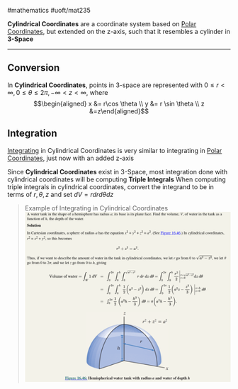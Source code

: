 #mathematics 
#uoft/mat235 

**Cylindrical Coordinates** are a coordinate system based on [Polar Coordinates](Polar%20Coordinates.md), but extended on the z-axis, such that it resembles a cylinder in **3-Space**

---
## Conversion
In **Cylindrical Coordinates**, points in 3-space are represented with $0 \leq r < \infty, 0 \leq \theta \leq 2\pi, -\infty < z < \infty$, where $$\begin{aligned} x &= r\cos \theta \\ y &= r \sin \theta \\ z &=z\end{aligned}$$

## Integration

[Integrating](Integral.md) in Cylindrical Coordinates is very similar to integrating in [Polar Coordinates](Polar%20Coordinates.md), just now with an added z-axis

Since **Cylindrical Coordinates** exist in 3-Space, most integration done with cylindrical coordinates will be computing **Triple Integrals**
When computing triple integrals in cylindrical coordinates, convert the integrand to be in terms of $r, \theta, z$ and set $dV=r dr d \theta dz$

> Example of Integrating in Cylindrical Coordinates
> ![Pasted image 20240412185331](../attachments/Pasted%20image%2020240412185331.png)